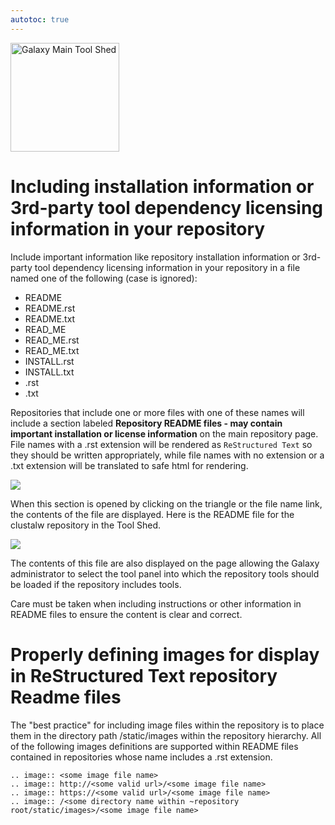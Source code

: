 ```yaml
---
autotoc: true
---
```

<div class='center'> <a href='http://toolshed.g2.bx.psu.edu'><img src='/Images/Logos/ToolShed.jpg' alt='Galaxy Main Tool Shed' height="174" /></a> </div>


# Including installation information or 3rd-party tool dependency licensing information in your repository

Include important information like repository installation information or 3rd-party tool dependency licensing information in your repository in a file named one of the following (case is ignored):

* README
* README.rst
* README.txt
* READ_ME
* READ_ME.rst
* READ_ME.txt
* INSTALL.rst
* INSTALL.txt
* <repository name>.rst
* <repository name>.txt

Repositories that include one or more files with one of these names will include a section labeled **Repository README files - may contain important installation or license information** on the main repository page.  File names with a .rst extension will be rendered as `ReStructured Text` so they should be written appropriately, while file names with no extension or a .txt extension will be translated to safe html for rendering.

![](/readme_files_section.png)

When this section is opened by clicking on the triangle or the file name link, the contents of the file are displayed.  Here is the README file for the clustalw repository in the Tool Shed.

![](/clustalw_readme.png)

The contents of this file are also displayed on the page allowing the Galaxy administrator to select the tool panel into which the repository tools should be loaded if the repository includes tools.

Care must be taken when including instructions or other information in README files to ensure the content is clear and correct.

# Properly defining images for display in ReStructured Text repository Readme files

The "best practice" for including image files within the repository is to place them in the directory path <repository root>/static/images within the repository hierarchy.  All of the following images definitions are supported within README files contained in repositories whose name includes a .rst extension.

```
.. image:: <some image file name>
.. image:: http://<some valid url>/<some image file name>
.. image:: https://<some valid url>/<some image file name>
.. image:: /<some directory name within ~repository root/static/images>/<some image file name>
```

